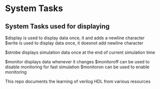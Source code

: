 # System Tasks
## System Tasks used for displaying

$display is used to display data once, it and adds a newline character  
$write is used to display data once, it doesnot add newline character

$strobe displays simulation data once at the end of current simulation time

$monitor displays data whenever it changes
$monitoroff can be used to disable monitoring for fast simulation
$monitoron can be used to enable monitoring
  
This repo documents the learning of verilog HDL from various resources
